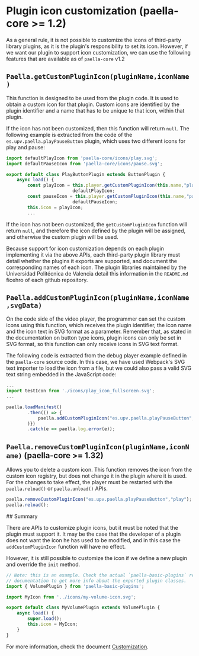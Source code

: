 # Plugin icon customization (paella-core >= 1.2)

As a general rule, it is not possible to customize the icons of third-party library plugins, as it is the plugin's responsibility to set its icon. However, if we want our plugin to support icon customization, we can use the following features that are available as of `paella-core` v1.2

## `Paella.getCustomPluginIcon(pluginName,iconName)`

This function is designed to be used from the plugin code. It is used to obtain a custom icon for that plugin. Custom icons are identified by the plugin identifier and a name that has to be unique to that icon, within that plugin.

If the icon has not been customized, then this function will return `null`. The following example is extracted from the code of the `es.upv.paella.playPauseButton` plugin, which uses two different icons for play and pause:

```js
import defaultPlayIcon from 'paella-core/icons/play.svg';
import defaultPauseIcon from 'paella-core/icons/pause.svg';

export default class PlayButtonPlugin extends ButtonPlugin {
	async load() {
		const playIcon = this.player.getCustomPluginIcon(this.name,"play") ||
                         defaultPlayIcon;
		const pauseIcon = this.player.getCustomPluginIcon(this.name,"pause") ||
                         defaultPauseIcon;
		this.icon = playIcon;
        ...
```

If the icon has not been customized, the `getCustomPluginIcon` function will return `null`, and therefore the icon defined by the plugin will be assigned, and otherwise the custom plugin will be used.

Because support for icon customization depends on each plugin implementing it via the above APIs, each third-party plugin library must detail whether the plugins it exports are supported, and document the corresponding names of each icon. The plugin libraries maintained by the Universidad Politécnica de Valencia detail this information in the `README.md` ficehro of each github repository.

## `Paella.addCustomPluginIcon(pluginName,iconName,svgData)`

On the code side of the video player, the programmer can set the custom icons using this function, which receives the plugin identifier, the icon name and the icon text in SVG format as a parameter. Remember that, as stated in the documentation on button type icons, plugin icons can only be set in SVG format, so this function can only receive icons in SVG text format.

The following code is extracted from the debug player example defined in the `paella-core` source code. In this case, we have used Webpack's SVG text importer to load the icon from a file, but we could also pass a valid SVG text string embedded in the JavaScript code:

```js
...
import testIcon from './icons/play_icon_fullscreen.svg';
...

paella.loadManifest()
		.then(() => {
			paella.addCustomPluginIcon("es.upv.paella.playPauseButton","play",testIcon);
		)})
		.catch(e => paella.log.error(e));
```

## `Paella.removeCustomPluginIcon(pluginName,iconName)` (paella-core >= 1.32)

Allows you to delete a custom icon. This function removes the icon from the custom icon registry, but does not change it in the plugin where it is used. For the changes to take effect, the player must be restarted with the `paella.reload()` or `paella.unload()` APIs.

```js
paella.removeCustomPluginIcon("es.upv.paella.playPauseButton","play");
paella.reload();
```

## Summary

There are APIs to customize plugin icons, but it must be noted that the plugin must support it. It may be the case that the developer of a plugin does not want the icon he has used to be modified, and in this case the `addCustomPluginIcon` function will have no effect. 

However, it is still possible to customize the icon if we define a new plugin and override the `init` method.

```js
// Note: this is an example. Check the actual `paella-basic-plugins` repository
// documentation to get more info about the exported plugin classes. 
import { VolumePlugin } from 'paella-basic-plugins';

import MyIcon from '../icons/my-volume-icon.svg';

export default class MyVolumePlugin extends VolumePlugin {
    async load() {
        super.load();
        this.icon = MyIcon;
    }    
}
```

For more information, check the document [Customization](customization.md).
